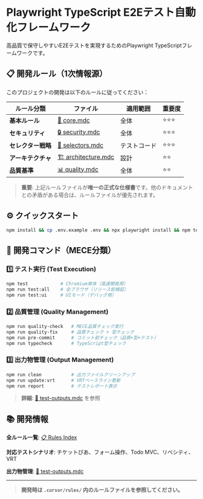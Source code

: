 # Playwright TypeScript E2Eテスト自動化フレームワーク

高品質で保守しやすいE2Eテストを実現するためのPlaywright TypeScriptフレームワークです。

## 📋 開発ルール（1次情報源）

このプロジェクトの開発は以下のルールに従ってください：

| ルール分類         | ファイル                                             | 適用範囲     | 重要度 |
| ------------------ | ---------------------------------------------------- | ------------ | ------ |
| **基本ルール**     | [📘 core.mdc](.cursor/rules/core.mdc)                 | 全体         | ⭐️⭐️⭐️    |
| **セキュリティ**   | [🔒 security.mdc](.cursor/rules/security.mdc)         | 全体         | ⭐️⭐️⭐️    |
| **セレクター戦略** | [🎯 selectors.mdc](.cursor/rules/selectors.mdc)       | テストコード | ⭐️⭐️⭐️    |
| **アーキテクチャ** | [🏗️ architecture.mdc](.cursor/rules/architecture.mdc) | 設計         | ⭐️⭐️     |
| **品質基準**       | [📊 quality.mdc](.cursor/rules/quality.mdc)           | 全体         | ⭐️⭐️     |

> **重要**: 上記ルールファイルが**唯一の正式な仕様書**です。他のドキュメントとの矛盾がある場合は、ルールファイルが優先されます。

## ⚙️ クイックスタート

```bash
npm install && cp .env.example .env && npx playwright install && npm test
```

## 🔧 開発コマンド（MECE分類）

### 1️⃣ **テスト実行 (Test Execution)**
```bash
npm test            # Chromium単体（高速開発用）
npm run test:all    # 全ブラウザ（リリース前検証）
npm run test:ui     # UIモード（デバッグ用）
```

### 2️⃣ **品質管理 (Quality Management)**
```bash
npm run quality-check   # MECE品質チェック実行
npm run quality-fix     # 品質チェック + 型チェック
npm run pre-commit      # コミット前チェック（品質+型+テスト）
npm run typecheck       # TypeScript型チェック
```

### 3️⃣ **出力物管理 (Output Management)**
```bash
npm run clean           # 出力ファイルクリーンアップ
npm run update:vrt      # VRTベースライン更新
npm run report          # テストレポート表示
```

> **詳細**: [📁 test-outputs.mdc](.cursor/rules/test-outputs.mdc) を参照

## 📚 開発情報

**全ルール一覧**: [📋 Rules Index](.cursor/rules/index.mdc)

**対応テストシナリオ**: チケットぴあ、フォーム操作、Todo MVC、リベシティ、VRT

**出力物管理**: [📁 test-outputs.mdc](.cursor/rules/test-outputs.mdc)

---

> **開発時は `.cursor/rules/` 内のルールファイルを参照してください。**
